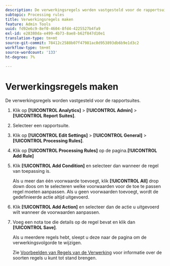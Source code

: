 ```yaml
---
description: De verwerkingsregels worden vastgesteld voor de rapportsuites.
subtopic: Processing rules
title: Verwerkingsregels maken
feature: Admin Tools
uuid: fd92e6c9-8ef0-4604-8fd4-4225527b4fa9
exl-id: e28380da-e499-4b73-8ae8-b62f847d10e1
translation-type: tm+mt
source-git-commit: 78412c2588b07f47981ac0d953893db6b9e1d3c2
workflow-type: tm+mt
source-wordcount: '133'
ht-degree: 7%

---
```


# Verwerkingsregels maken

De verwerkingsregels worden vastgesteld voor de rapportsuites.

1. Klik op **[!UICONTROL Analytics]** > **[!UICONTROL Admin]** > **[!UICONTROL Report Suites]**.
1. Selecteer een rapportsuite.
1. Klik op **[!UICONTROL Edit Settings]** > **[!UICONTROL General]** > **[!UICONTROL Processing Rules]**.
1. Klik op **[!UICONTROL Processing Rules]** op de pagina.**[!UICONTROL Add Rule]**
1. Klik **[!UICONTROL Add Condition]** en selecteer dan wanneer de regel van toepassing is.

   Als u meer dan één voorwaarde toevoegt, klik **[!UICONTROL All]** drop down doos om te selecteren welke voorwaarden voor de toe te passen regel moeten aanpassen. Als u geen voorwaarden toevoegt, wordt de gedefinieerde actie altijd uitgevoerd.

1. Klik **[!UICONTROL Add Action]** en selecteer dan de actie u uitgevoerd wilt wanneer de voorwaarden aanpassen.
1. Voeg een nota toe die details op de regel bevat en klik dan **[!UICONTROL Save]**.

   Als u meerdere regels hebt, sleept u deze naar de pagina om de verwerkingsvolgorde te wijzigen.

   Zie [Voorbeelden van Regels van de Verwerking](/help/admin/admin/c-processing-rules/processing-rules-examples/processing-rules-examples.md) voor informatie over de soorten regels u kunt tot stand brengen.
